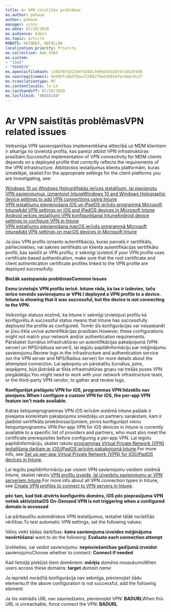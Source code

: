 ```yaml
---
title: Ar VPN saistītās problēmas
ms.author: pebaum
author: pebaum
manager: scotv
ms.date: 07/28/2020
ms.audience: Admin
ms.topic: article
ROBOTS: NOINDEX, NOFOLLOW
localization_priority: Priority
ms.collection: Adm_O365
ms.custom:
- "1545"
- "9000076"
ms.openlocfilehash: 134d78f30216dfd268c5999a5032b7d7ad1d7dd8
ms.sourcegitcommit: 0e50dfcdb3f6aa72368279e23b83efecb9dc9c3f
ms.translationtype: MT
ms.contentlocale: lv-LV
ms.lasthandoff: 07/28/2020
ms.locfileid: "46555234"
---
```

# <a name="vpn-related-issues"></a><span data-ttu-id="d9042-102">Ar VPN saistītās problēmas</span><span class="sxs-lookup"><span data-stu-id="d9042-102">VPN related issues</span></span>

<span data-ttu-id="d9042-103">Veiksmīga VPN savienojamības implementēšana attiecībā uz MDM klientiem ir atkarīga no izvietotā profila, kas pareizi atbilst VPN infrastruktūras prasībām.</span><span class="sxs-lookup"><span data-stu-id="d9042-103">Successful implementation of VPN connectivity for MDM clients depends on a deployed profile that correctly reflects the requirements of the VPN infrastructure.</span></span> <span data-ttu-id="d9042-104">Atbilstošos iestatījumus klientu platformām, kuras izmeklējat, skatiet:</span><span class="sxs-lookup"><span data-stu-id="d9042-104">For the appropriate settings for the client platforms you are investigating, see:</span></span> 

[<span data-ttu-id="d9042-105">Windows 10 un Windows Hologrāfiskās ierīces iestatījumi, lai pievienotu VPN savienojumus, izmantojot Intune</span><span class="sxs-lookup"><span data-stu-id="d9042-105">Windows 10 and Windows Holographic device settings to add VPN connections using Intune</span></span>](https://docs.microsoft.com/intune/vpn-settings-windows-10)  
[<span data-ttu-id="d9042-106">VPN iestatījumu pievienošana iOS un iPadOS ierīcēs programmā Microsoft Intune</span><span class="sxs-lookup"><span data-stu-id="d9042-106">Add VPN settings on iOS and iPadOS devices in Microsoft Intune</span></span>](https://docs.microsoft.com/intune/vpn-settings-ios)  
[<span data-ttu-id="d9042-107">Android ierīces iestatījumi VPN konfigurēšanai Intune</span><span class="sxs-lookup"><span data-stu-id="d9042-107">Android device settings to configure VPN in Intune</span></span>](https://docs.microsoft.com/intune/vpn-settings-android)  
[<span data-ttu-id="d9042-108">VPN iestatījumu pievienošana macOS ierīcēs programmā Microsoft Intune</span><span class="sxs-lookup"><span data-stu-id="d9042-108">Add VPN settings on macOS devices in Microsoft Intune</span></span>](https://docs.microsoft.com/mem/intune/configuration/vpn-settings-macos)

<span data-ttu-id="d9042-109">Ja jūsu VPN profils izmanto autentifikāciju, kuras pamatā ir sertifikāts, pārliecinieties, vai saknes sertifikāts un klienta autentifikācijas sertifikātu profili, kas saistīti ar VPN profilu, ir sekmīgi izvietoti.</span><span class="sxs-lookup"><span data-stu-id="d9042-109">If your VPN profile uses certificate based authentication, make sure that the root certificate and client authentication certificate profiles linked to the VPN profile are deployed successfully.</span></span>

<span data-ttu-id="d9042-110">**Biežāk sastopamās problēmas**</span><span class="sxs-lookup"><span data-stu-id="d9042-110">**Common Issues**</span></span>

<span data-ttu-id="d9042-111">**Esmu izvietojis VPN profilu ierīcē. Intune rāda, ka tas ir izdevies, taču ierīce neveido savienojumu ar VPN.**</span><span class="sxs-lookup"><span data-stu-id="d9042-111">**I deployed a VPN profile to a device. Intune is showing that it was successful, but the device is not connecting to the VPN.**</span></span>

<span data-ttu-id="d9042-112">Veiksmīgs statuss nozīmē, ka Intune ir sekmīgi izvietojusi profilu kā konfigurētu.</span><span class="sxs-lookup"><span data-stu-id="d9042-112">A successful status means that Intune has successfully deployed the profile as configured.</span></span> <span data-ttu-id="d9042-113">Tomēr šīs konfigurācijas var nesaskanēt ar jūsu tīkla un/vai autentifikācijas prasībām.</span><span class="sxs-lookup"><span data-stu-id="d9042-113">However, these configurations might not match your network and/or authentication requirements.</span></span> <span data-ttu-id="d9042-114">Pārskatiet žurnālus infrastruktūras un autentifikācijas pakalpojumā (VPN serverī un NPS/rādiusa serverī), lai iegūtu papildinformāciju par mēģinājumu savienojumu.</span><span class="sxs-lookup"><span data-stu-id="d9042-114">Review logs in the infrastructure and authentication service (on the VPN server and NPS/Radius server) for more details about the attempted connection.</span></span> <span data-ttu-id="d9042-115">Lai apkopotu un pārskatītu žurnālus, jums, iespējams, būs jāstrādā ar tīkla infrastruktūras grupu vai trešās puses VPN piegādātāju.</span><span class="sxs-lookup"><span data-stu-id="d9042-115">You might need to work with your network infrastructure team, or the third-party VPN vendor, to gather and review logs.</span></span>

<span data-ttu-id="d9042-116">**Konfigurējot pielāgoto VPN for iOS, programmas VPN līdzeklis nav pieejams.**</span><span class="sxs-lookup"><span data-stu-id="d9042-116">**When I configure a custom VPN for iOS, the per-app VPN feature isn't made available.**</span></span>

<span data-ttu-id="d9042-117">Katras lietojumprogrammas VPN iOS ierīcēm sistēmā Intune pašlaik ir pieejama konkrētam pakalpojumu sniedzēju un partneru sarakstam, kam ir jāatbilst sertifikāta priekšnosacījumiem, pirms konfigurējot vienu lietojumprogrammu VPN.</span><span class="sxs-lookup"><span data-stu-id="d9042-117">Per-app VPN for iOS devices in Intune is currently available to a specific list of providers and partners, who must also meet the certificate prerequisites before configuring a per-app VPN.</span></span> <span data-ttu-id="d9042-118">Lai iegūtu papildinformāciju, skatiet rakstu [programmas Virtual Private Network (VPN) iestatīšana darbam ar iOS/iPadOS ierīcēm pakalpojumā Intune](https://docs.microsoft.com/intune/vpn-setting-configure-per-app).</span><span class="sxs-lookup"><span data-stu-id="d9042-118">For more info, see [Set up per-app Virtual Private Network (VPN) for iOS/iPadOS devices in Intune](https://docs.microsoft.com/intune/vpn-setting-configure-per-app).</span></span> 

<span data-ttu-id="d9042-119">Lai iegūtu papildinformāciju par visiem VPN savienojumu veidiem sistēmā Intune, skatiet rakstu [VPN profilu izveide, lai izveidotu savienojumu ar VPN serveriem Intune](https://docs.microsoft.com/intune/vpn-settings-configure).</span><span class="sxs-lookup"><span data-stu-id="d9042-119">For more info about all VPN connection types in Intune, see [Create VPN profiles to connect to VPN servers in Intune](https://docs.microsoft.com/intune/vpn-settings-configure).</span></span>  

<span data-ttu-id="d9042-120">**pēc tam, kad tiek atvērts konfigurēts domēns, iOS pēc pieprasījuma VPN netiek aktivizēta**</span><span class="sxs-lookup"><span data-stu-id="d9042-120">**iOS On-Demand VPN is not triggering when a configured domain is accessed**</span></span>

<span data-ttu-id="d9042-121">Lai pārbaudītu automātiskos VPN iestatījumus, iestatiet tālāk norādītās vērtības.</span><span class="sxs-lookup"><span data-stu-id="d9042-121">To test automatic VPN settings, set the following values:</span></span>

<span data-ttu-id="d9042-122">Vēlos veikt šādas darbības: **katra savienojuma izveides mēģinājuma novērtēšana**</span><span class="sxs-lookup"><span data-stu-id="d9042-122">I want to do the following: **Evaluate each connection attempt**</span></span> 

<span data-ttu-id="d9042-123">Izvēlieties, vai veidot savienojumu: **nepieciešamības gadījumā izveidot** savienojumu</span><span class="sxs-lookup"><span data-stu-id="d9042-123">Choose whether to connect: **Connect if needed**</span></span>

<span data-ttu-id="d9042-124">Kad lietotāji piekļūst šiem domēniem: **mērķis** *domēna nosaukums*</span><span class="sxs-lookup"><span data-stu-id="d9042-124">When users access these domains: **target** *domain name*</span></span>

<span data-ttu-id="d9042-125">Ja iepriekš norādītā konfigurācija nav sekmīga, pievienojiet šādu elementu:</span><span class="sxs-lookup"><span data-stu-id="d9042-125">If the above configuration is not successful, add the following element:</span></span>

<span data-ttu-id="d9042-126">Ja šis vietrādis URL nav sasniedzams, pievienojiet VPN: **BADURL**</span><span class="sxs-lookup"><span data-stu-id="d9042-126">When this URL is unreachable, force connect the VPN: **BADURL**</span></span>